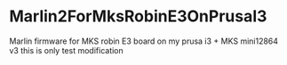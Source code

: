 # Marlin2ForMksRobinE3OnPrusaI3
Marlin firmware for MKS robin E3 board on my prusa i3 + MKS mini12864 v3
this is only test modification
